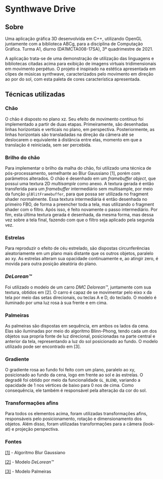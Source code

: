 # Synthwave Drive

## Sobre
Uma aplicação gráfica 3D desenvolvida em C++, utilizando OpenGL juntamente com a biblioteca ABCg, para a disciplina de Computação Gráfica. Turma A1, diurno (DA1MCTA008-17SA), 3º quadrimestre de 2021.

A aplicação trata-se de uma demonstração de utilização das linguagens e bibliotecas citadas acima para exibição de imagens virtuais tridimensionais em movimento perpétuo. O projeto é inspirado na estética apresentada em clipes de músicas synthwave, caracterizados pelo movimento em direção ao por do sol, com esta paleta de cores característica apresentada.

## Técnicas utilizadas
###  Chão
O chão é disposto no plano xz. Seu efeito de movimento contínuo foi implementado a partir de duas etapas. Primeiramente, são desenhadas linhas horizontais e verticais no plano, em perspectiva. Posteriormente, as linhas horizontais são transladadas na direção da câmera até se deslocarem o equivalente à distância entre elas, momento em que a translação é reiniciada, sem ser percebida.

### Brilho do chão
Para implementar o brilho da malha do chão, foi utilizado uma técnica de pós-processamento, semelhante ao Blur Gaussiano [1], porém com parâmetros alterados. O chão é desenhado em um _framebuffer object_, que possui uma textura 2D _multisample_ como anexo. A textura gerada é então transferida para um _framebuffer_ intermediário sem multisample, por meio da função `glBlitFramebuffer`, para que possa ser utilizada no fragment shader normalmente. Essa textura intermediária é então desenhada no primeiro FBO, de forma a preencher toda a tela, mas utilizando o fragment shader com o filtro. Após isso, é feito novamente o passo intermediário. Por fim, esta última textura gerada é desenhada, da mesma forma, mas dessa vez sobre a tela final, fazendo com que o filtro seja aplicado pela segunda vez.

### Estrelas
Para reproduzir o efeito de céu estrelado, são dispostas circunferências aleatoriamente em um plano mais distante que os outros objetos, paralelo ao xy. As estrelas alteram sua opacidade continuamente e, ao atingir zero, é movida para outra posição aleatória do plano.

### _DeLorean™_
Foi utilizado o modelo de um carro _DMC Delorean™_, juntamente com sua textura, obtidos em [2]. O carro é capaz de se movimentar pelo eixo x da tela por meio das setas direcionais, ou teclas A e D, do teclado. O modelo é iluminado por uma luz rosa à sua frente e em cima.
### Palmeiras
As palmeiras são dispostas em sequência, em ambos os lados da cena. Elas são iluminadas por meio do algoritmo Blinn-Phong, tendo cada um dos objetos sua propria fonte de luz direcional, posicionadas na parte central e anterior da tela, representando a luz do sol posicionado ao fundo. O modelo utilizado pode ser encontrado em [3].

### Gradiente
O gradiente rosa ao fundo foi feito com um plano, paralelo ao xy, posicionado ao fundo da cena, logo em frente ao sol e às estrelas. O degradê foi obtido por meio da funcionalidade `GL_BLEND`, variando a opacidade de 1 nos vértices de baixo para 0 nos de cima. Como consequência, ele também é responsável pela alteração da cor do sol.

### Transformações afins
Para todos os elementos acima, foram utilizadas transformações afins, responsáveis pelo posicionamento, rotação e dimensionamento dos objetos. Além disso, foram utilizadas transformações para a câmera (look-at) e projeção perspectiva.

### Fontes
[[1]](https://github.com/Jam3/glsl-fast-gaussian-blur) - Algoritmo Blur Gaussiano

[[2]](https://www.cgtrader.com/free-3d-models/car/racing/delorean-cb42ca60-6300-48c9-826f-c6be0de634e1) - Modelo _DeLorean™_

[[3]](https://www.cadnav.com/3d-models/model-29995.html) - Modelo Palmeiras
